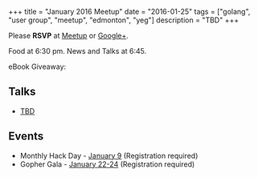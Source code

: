 +++
title = "January 2016 Meetup"
date = "2016-01-25"
tags = ["golang", "user group", "meetup", "edmonton", "yeg"]
description = "TBD"
+++

Please **RSVP** at [Meetup](http://www.meetup.com/startupedmonton/events/226119364/) or [Google+](https://plus.google.com/events/c5491cq1ekhpu0um1ouqhk3oulg).

Food at 6:30 pm. News and Talks at 6:45.

eBook Giveaway: 

## Talks

* [TBD](https://github.com/edmontongo/presentations/issues/32)

## Events

* Monthly Hack Day - [January 9](http://www.meetup.com/startupedmonton/events/226401815/) (Registration required)
* Gopher Gala - [January 22-24](http://gophergala.com/) (Registration required)
